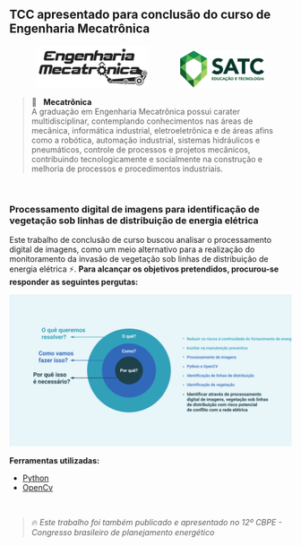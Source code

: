 ## TCC apresentado para conclusão do curso de Engenharia Mecatrônica
<p align="center">
    <img src="./logo-mecatronica.svg" alt="logo-mecatronica" width="200"/>&nbsp; &nbsp; &nbsp; &nbsp; &nbsp; &nbsp; &nbsp; <img src="./logo-satc.png" alt="logo-satc" width="150"/>
</p>

>:robot: &nbsp; <span style="color:#131518"><b> Mecatrônica </b></span> <br>
A graduação em Engenharia Mecatrônica possui carater multidisciplinar, contemplando conhecimentos nas áreas de mecânica, informática industrial, eletroeletrônica e de áreas afins como a robótica, automação industrial, sistemas hidráulicos e pneumáticos, controle de processos e projetos mecânicos, contribuindo tecnologicamente e socialmente na construção e melhoria de processos e procedimentos industriais.

<br>

### Processamento digital de imagens para identificação de vegetação sob linhas de distribuição de energia elétrica
Este trabalho de conclusão de curso buscou analisar o processamento digital de imagens, como um meio alternativo para a realização do monitoramento da invasão de vegetação sob linhas de distribuição de energia elétrica :zap:.
**Para alcançar os objetivos pretendidos, procurou-se responder as seguintes pergutas:**

<p align="center">
    <img src="./perguntas.png" alt="Porquê?" width="700"/>
</p>

**Ferramentas utilizadas:**
- [Python](https://https://www.python.org/)
- [OpenCv](https://www.opencv.org/)

<br>

> :fire: *Este trabalho foi também publicado e apresentado no 12º CBPE - Congresso brasileiro de planejamento energético*